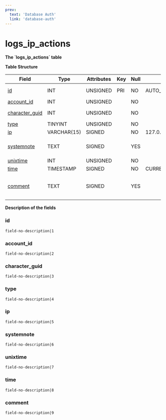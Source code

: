 ```yaml
---
prev:
  text: 'Database Auth'
  link: 'database-auth'
---
```


# logs\_ip\_actions

**The \`logs\_ip\_actions\` table**

**Table Structure**

| Field               | Type        | Attributes | Key | Null | Default           | Extra | Comment                       |
| ------------------- | ----------- | ---------- | --- | ---- | ----------------- | ----- | ----------------------------- |
| [id][1]             | INT         | UNSIGNED   | PRI | NO   | AUTO_INCREMENT    |       | Unique Identifier             |
| [account_id][2]     | INT         | UNSIGNED   |     | NO   |                   |       | Account ID                    |
| [character_guid][3] | INT         | UNSIGNED   |     | NO   |                   |       | Character Guid                |
| [type][4]           | TINYINT     | UNSIGNED   |     | NO   |                   |       |                               |
| [ip][5]             | VARCHAR(15) | SIGNED     |     | NO   | 127.0.0.1         |       |                               |
| [systemnote][6]     | TEXT        | SIGNED     |     | YES  |                   |       | Notes inserted by system      |
| [unixtime][7]       | INT         | UNSIGNED   |     | NO   |                   |       | Unixtime                      |
| [time][8]           | TIMESTAMP   | SIGNED     |     | NO   | CURRENT_TIMESTAMP |       | Timestamp                     |
| [comment][9]        | TEXT        | SIGNED     |     | YES  |                   |       | Allows users to add a comment |

[1]: #id
[2]: #accountid
[3]: #characterguid
[4]: #type
[5]: #ip
[6]: #systemnote
[7]: #unixtime
[8]: #time
[9]: #comment

**Description of the fields**

### id

`field-no-description|1`

### account\_id

`field-no-description|2`

### character\_guid

`field-no-description|3`

### type

`field-no-description|4`

### ip

`field-no-description|5`

### systemnote

`field-no-description|6`

### unixtime

`field-no-description|7`

### time

`field-no-description|8`

### comment

`field-no-description|9`
